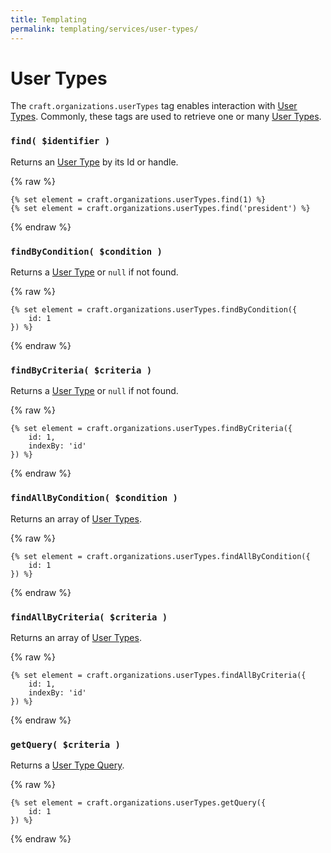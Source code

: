 ```yaml
---
title: Templating 
permalink: templating/services/user-types/
---
```


# User Types

The `craft.organizations.userTypes` tag enables interaction with [User Types].  Commonly, these tags are used to retrieve one or many [User Types].

### `find( $identifier )`

Returns an [User Type] by its Id or handle.

{% raw %}
```twig
{% set element = craft.organizations.userTypes.find(1) %}
{% set element = craft.organizations.userTypes.find('president') %}
```
{% endraw %}


### `findByCondition( $condition )`
Returns a [User Type] or `null` if not found.

{% raw %}
```twig
{% set element = craft.organizations.userTypes.findByCondition({
    id: 1
}) %}
```
{% endraw %}


### `findByCriteria( $criteria )`
Returns a [User Type] or `null` if not found.

{% raw %}
```twig
{% set element = craft.organizations.userTypes.findByCriteria({
    id: 1,
    indexBy: 'id'
}) %}
```
{% endraw %}


### `findAllByCondition( $condition )`
Returns an array of [User Types].

{% raw %}
```twig
{% set element = craft.organizations.userTypes.findAllByCondition({
    id: 1
}) %}
```
{% endraw %}


### `findAllByCriteria( $criteria )`
Returns an array of [User Types].

{% raw %}
```twig
{% set element = craft.organizations.userTypes.findAllByCriteria({
    id: 1,
    indexBy: 'id'
}) %}
```
{% endraw %}

### `getQuery( $criteria )`

Returns a [User Type Query].

{% raw %}
```twig
{% set element = craft.organizations.userTypes.getQuery({
    id: 1
}) %}
```
{% endraw %}

[User Type Query]: /query/user-type-query/ "User Type Query"
[User Type]: /objects/user-type/ "User Type"
[User Types]: /objects/user-type/ "User Type"